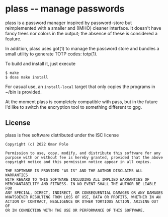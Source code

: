 # plass -- manage passwords

plass is a password manager inspired by password-store but reimplemented
with a smaller and (IMHO) cleaner interface.  It doesn't have fancy
trees nor colors in the output; the absence of these is considered a
feature.

In addition, plass uses got(1) to manage the password store and bundles
a small utility to generate TOTP codes: totp(1).

To build and install it, just execute

	$ make
	$ doas make install

For casual use, an `install-local` target that only copies the programs
in ~/bin is provided.


At the moment plass is completely compatible with pass, but in the
future I'd like to switch the encryption tool to something different to
gpg.


## License

plass is free software distributed under the ISC license

	Copyright (c) 2022 Omar Polo

	Permission to use, copy, modify, and distribute this software for any
	purpose with or without fee is hereby granted, provided that the above
	copyright notice and this permission notice appear in all copies.

	THE SOFTWARE IS PROVIDED "AS IS" AND THE AUTHOR DISCLAIMS ALL WARRANTIES
	WITH REGARD TO THIS SOFTWARE INCLUDING ALL IMPLIED WARRANTIES OF
	MERCHANTABILITY AND FITNESS. IN NO EVENT SHALL THE AUTHOR BE LIABLE FOR
	ANY SPECIAL, DIRECT, INDIRECT, OR CONSEQUENTIAL DAMAGES OR ANY DAMAGES
	WHATSOEVER RESULTING FROM LOSS OF USE, DATA OR PROFITS, WHETHER IN AN
	ACTION OF CONTRACT, NEGLIGENCE OR OTHER TORTIOUS ACTION, ARISING OUT OF
	OR IN CONNECTION WITH THE USE OR PERFORMANCE OF THIS SOFTWARE.

